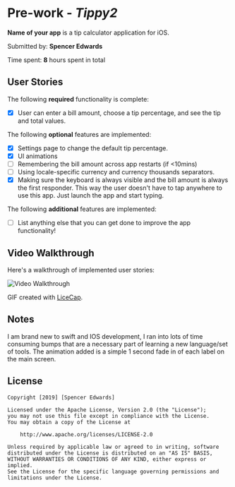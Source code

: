 # Pre-work - *Tippy2*

**Name of your app** is a tip calculator application for iOS.

Submitted by: **Spencer Edwards**

Time spent: **8** hours spent in total

## User Stories

The following **required** functionality is complete:

* [X] User can enter a bill amount, choose a tip percentage, and see the tip and total values.

The following **optional** features are implemented:
* [X] Settings page to change the default tip percentage.
* [X] UI animations
* [ ] Remembering the bill amount across app restarts (if <10mins)
* [ ] Using locale-specific currency and currency thousands separators.
* [X] Making sure the keyboard is always visible and the bill amount is always the first responder. This way the user doesn't have to tap anywhere to use this app. Just launch the app and start typing.

The following **additional** features are implemented:

- [ ] List anything else that you can get done to improve the app functionality!

## Video Walkthrough 

Here's a walkthrough of implemented user stories:

<img src='http://g.recordit.co/VeCIf6xJfE.gif' width='' alt='Video Walkthrough' />

GIF created with [LiceCap](http://www.cockos.com/licecap/).

## Notes

I am brand new to swift and IOS development, I ran into lots of time consuming bumps that are a necessary part of learning a new language/set of tools. The animation added is a simple 1 second fade in of each label on the main screen.

## License

    Copyright [2019] [Spencer Edwards]

    Licensed under the Apache License, Version 2.0 (the "License");
    you may not use this file except in compliance with the License.
    You may obtain a copy of the License at

        http://www.apache.org/licenses/LICENSE-2.0

    Unless required by applicable law or agreed to in writing, software
    distributed under the License is distributed on an "AS IS" BASIS,
    WITHOUT WARRANTIES OR CONDITIONS OF ANY KIND, either express or implied.
    See the License for the specific language governing permissions and
    limitations under the License.
